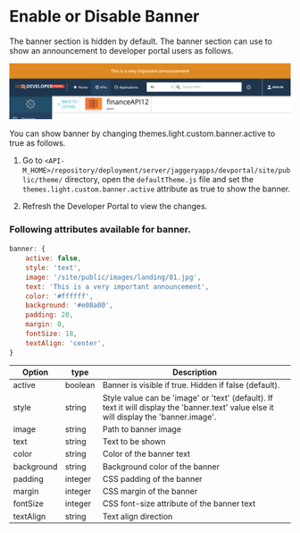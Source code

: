 # Enable or Disable Banner

The banner section is hidden by default. The banner section can use to show an announcement to developer portal users as follows. 

 ![enable or disable banner](../../../../assets/img/learn/enable-or-disable-banner.png) 

You can show banner by changing themes.light.custom.banner.active to true as follows.

1. Go to  `<API-M_HOME>/repository/deployment/server/jaggeryapps/devportal/site/public/theme/` directory, open the `defaultTheme.js` file and set the `themes.light.custom.banner.active` attribute as true to show the banner.

2. Refresh the Developer Portal to view the changes.

### Following attributes available for banner.

```js
banner: {
    active: false,
    style: 'text',
    image: '/site/public/images/landing/01.jpg',
    text: 'This is a very important announcement',
    color: '#ffffff',
    background: '#e08a00',
    padding: 20,
    margin: 0,
    fontSize: 18,
    textAlign: 'center',
}
```

| Option | type | Description |
| ------ | -- | ----------- |
| active | boolean | Banner is visible if true. Hidden if false (default). |
| style | string | Style value can be 'image' or 'text' (default). If text it will display the 'banner.text' value else it will display the 'banner.image'. |
| image | string | Path to banner image |
| text | string | Text to be shown |
| color | string | Color of the banner text |
| background | string | Background color of the banner |
| padding | integer | CSS padding of the banner |
| margin | integer | CSS margin of the banner |
| fontSize | integer | CSS font-size attribute of the banner text |
| textAlign | string | Text align direction |


